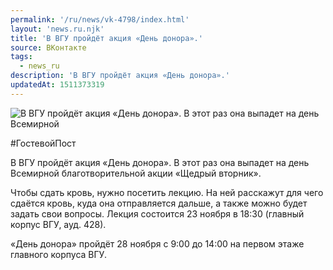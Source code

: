 ```yaml
---
permalink: '/ru/news/vk-4798/index.html'
layout: 'news.ru.njk'
title: 'В ВГУ пройдёт акция «День донора».'
source: ВКонтакте
tags:
  - news_ru
description: 'В ВГУ пройдёт акция «День донора».'
updatedAt: 1511373319
---
```

![В ВГУ пройдёт акция «День донора». В этот раз она выпадет на день Всемирной](https://sun9-38.userapi.com/impf/c840122/v840122282/4d5a5/g1hm33k5qMk.jpg?size=1280x720&quality=96&sign=1afceb36ece33e2c0e796f40700f5bc0&c_uniq_tag=noY1vW0WeCyfEpc8zHVD46jGEXrFSukQ8KCt_5ONue4&type=album)

#ГостевойПост

В ВГУ пройдёт акция «День донора». В этот раз она выпадет на день Всемирной благотворительной акции «Щедрый вторник».

Чтобы сдать кровь, нужно посетить лекцию. На ней расскажут для чего сдаётся кровь, куда она отправляется дальше, а также можно будет задать свои вопросы. Лекция состоится 23 ноября в 18:30 (главный корпус ВГУ, ауд. 428).

«День донора» пройдёт 28 ноября с 9:00 до 14:00 на первом этаже главного корпуса ВГУ.
